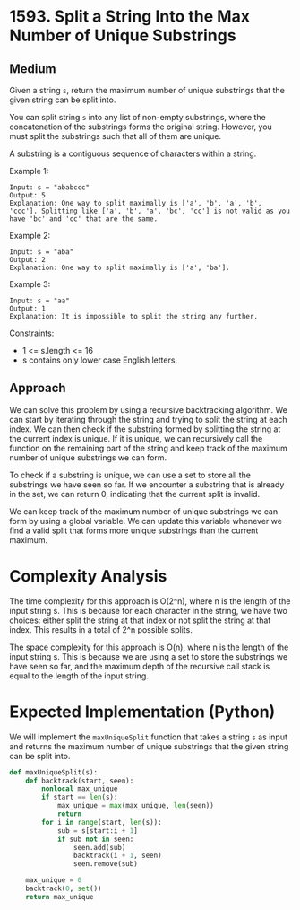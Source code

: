 # 1593. Split a String Into the Max Number of Unique Substrings
## Medium

Given a string `s`, return the maximum number of unique substrings that the given string can be split into.

You can split string `s` into any list of non-empty substrings, where the concatenation of the substrings forms the original string. However, you must split the substrings such that all of them are unique.

A substring is a contiguous sequence of characters within a string.

Example 1:
```plaintext
Input: s = "ababccc"
Output: 5
Explanation: One way to split maximally is ['a', 'b', 'a', 'b', 'ccc']. Splitting like ['a', 'b', 'a', 'bc', 'cc'] is not valid as you have 'bc' and 'cc' that are the same.
```

Example 2:
```plaintext
Input: s = "aba"
Output: 2
Explanation: One way to split maximally is ['a', 'ba'].
```

Example 3:
```plaintext
Input: s = "aa"
Output: 1
Explanation: It is impossible to split the string any further.
```

Constraints:
- 1 <= s.length <= 16
- s contains only lower case English letters.

## Approach
We can solve this problem by using a recursive backtracking algorithm. We can start by iterating through the string and trying to split the string at each index. We can then check if the substring formed by splitting the string at the current index is unique. If it is unique, we can recursively call the function on the remaining part of the string and keep track of the maximum number of unique substrings we can form.

To check if a substring is unique, we can use a set to store all the substrings we have seen so far. If we encounter a substring that is already in the set, we can return 0, indicating that the current split is invalid.

We can keep track of the maximum number of unique substrings we can form by using a global variable. We can update this variable whenever we find a valid split that forms more unique substrings than the current maximum.

# Complexity Analysis
The time complexity for this approach is O(2^n), where n is the length of the input string s. This is because for each character in the string, we have two choices: either split the string at that index or not split the string at that index. This results in a total of 2^n possible splits.

The space complexity for this approach is O(n), where n is the length of the input string s. This is because we are using a set to store the substrings we have seen so far, and the maximum depth of the recursive call stack is equal to the length of the input string.

# Expected Implementation (Python)
We will implement the `maxUniqueSplit` function that takes a string `s` as input and returns the maximum number of unique substrings that the given string can be split into.

```python
def maxUniqueSplit(s):
    def backtrack(start, seen):
        nonlocal max_unique
        if start == len(s):
            max_unique = max(max_unique, len(seen))
            return
        for i in range(start, len(s)):
            sub = s[start:i + 1]
            if sub not in seen:
                seen.add(sub)
                backtrack(i + 1, seen)
                seen.remove(sub)

    max_unique = 0
    backtrack(0, set())
    return max_unique
```